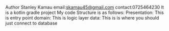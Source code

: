 Author Stanley Kamau
email:skamau45@gmail.com
contact:0725464230
It is a kotlin gradle project
My code Structure is as follows:
Presentation: This is entry point
domain: This is logic layer
data: This is is where you should just connect to database
